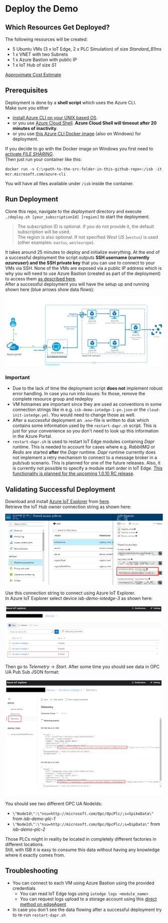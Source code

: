 # Deploy the Demo

## Which Resources Get Deployed?

The following resources will be created:

- 5 Ubuntu VMs (3 x IoT Edge, 2 x PLC Simulation) of size _Standard_B1ms_
- 1 x VNET with two Subnets
- 1 x Azure Bastion with public IP
- 1 x IoT Hub of size _S1_

[Approximate Cost Estimate](https://azure.com/e/fb7a1c2c06e44177831868871bedd335)

## Prerequisites

Deployment is done by a __shell script__ which uses the Azure CLI.  
Make sure you either

- [install Azure CLI on your UNIX based OS](https://docs.microsoft.com/en-us/cli/azure/install-azure-cli?view=azure-cli-latest).
- or you use [Azure Cloud Shell](https://docs.microsoft.com/en-us/azure/cloud-shell/overview). __Azure Cloud Shell will timeout after 20 minutes of inactivity__.  
- or you use [this Azure CLI Docker image](https://docs.microsoft.com/en-us/cli/azure/run-azure-cli-docker?view=azure-cli-latest) (also on Windows) for deployment.

If you decide to go with the Docker image on Windows you first need to [activate _FILE SHARING_](https://docs.docker.com/docker-for-windows/#docker-settings-dialog).  
Then just run your container like this:

```none
docker run -v C:\<path-to-the-src-folder-in-this-github-repo>:/isb -it mcr.microsoft.com/azure-cli
```

You will have all files available under `/isb` inside the container.

## Run Deployment

Clone this repo, navigate to the _deployment_ directory and execute `./deploy.sh [your_subscriptionId] [region]` to start the deployment.

> The subscription ID is optional.
> If you do not provide it, the default subscription will be used.  
> The region is also optional.
> If not specified _West US_ (`westus`) is used (other examples: `eastus`, `westeurope`).

It takes around 25 minutes to deploy and initialize everything.
At the end of a successful deployment the script outputs __SSH username (currently _azureuser_) and the SSH private key__ that you can use to connect to your VMs via SSH.
None of the VMs are exposed via a public IP address which is why you will need to use Azure Bastion (created as part of the deployment) to access them [as described here](https://docs.microsoft.com/bs-cyrl-ba/azure/bastion/bastion-connect-vm-ssh#privatekey).  
After a successful deployment you will have the setup up and running shown here (blue arrows show data flows):

![Architectural Diagram of the Deployment](img/deployment.png)

### Important

- Due to the lack of time the deployment script __does not__ implement robust error handling. In case you run into issues: fix those, remove the complete resource group and redeploy
- VM hotnames are important since they are used as conventions in some connection strings like in e.g. `isb-demo-iotedge-1-pn.json` or the `cloud-init-iotedge.yml`. You would need to change those as well.
- After a successful deployment an `.env`-file is written to disk which contains some information used by the `restart-dapr.sh` script. This is just for your convenience so you don't need to look up this information in the Azure Portal.
- `restart-dapr.sh` is used to restart IoT Edge modules containing _Dapr_ runtime. This is needed to account for cases where e.g. _RabbitMQ_ or _Redis_ are started __after__ the _Dapr_ runtime. _Dapr_ runtime currently does not implement a retry mechanism to connect to a message broker in a pub/sub scenario. This is planned for one of the future releases. Also, it is currently not possible to specify a module start order in IoT Edge. [This functionality is planned for the upcoming 1.0.10 RC release](https://github.com/Azure/iotedge/blob/master/doc/ModuleStartupOrder.md).

## Validating Successful Deployment

Download and install [Azure IoT Explorer](https://github.com/Azure/azure-iot-explorer) from [here](https://github.com/Azure/azure-iot-explorer/releases).  
Retrieve the IoT Hub owner connection string as shown here:

![IoT Hub Connection String Screenshot](img/iothub_connection.png)

Use this connection string to connect using Azure IoT Explorer.  
In Azure IoT Explorer select device _isb-demo-iotedge-3_ as shown here:

![Azure IoT Explorer isb-demo-iotedge-3 Device Screenshot](img/select_device_in_explorer.png)

Then go to _Telemetry_ -> _Start_. After some time you should see data in OPC UA Pub Sub JSON format:

![Azure IoT Explorer Data Flow via Device Telemetry Screenshot](img/data_flow_in_explorer.png)

You should see two different OPC UA NodeIds:

- `\"NodeId\":\"nsu=http://microsoft.com/Opc/OpcPlc/;s=SpikeData\"` from _isb-demo-plc-1_
- `\"NodeId\":\"nsu=http://microsoft.com/Opc/OpcPlc/;s=DipData\"` from _isb-demo-plc-2_

Those PLCs might in reality be located in completely different factories in different locations.  
Still, with ISB it is easy to consume this data without having any knowledge where it exactly comes from.

## Troubleshooting

- You can connect to each VM using Azure Bastion using the provided credentials
  - You can read IoT Edge logs using `iotedge logs <module_name>`
  - You can request logs upload to a storage account using this [direct method on edgeAgent](https://github.com/Azure/iotedge/blob/master/doc/built-in-logs-pull.md)
- In case you don't see the data flowing after a successful deployment try to re-run `restart-dapr.sh`
